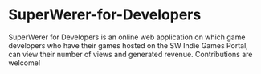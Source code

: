 # SuperWerer-for-Developers
SuperWerer for Developers is an online web application on which game developers who have their games hosted on the SW Indie Games Portal,
can view their number of views and generated revenue. Contributions are welcome!

